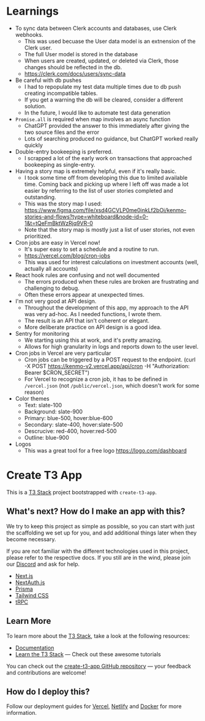 # Learnings

- To sync data between Clerk accounts and databases, use Clerk webhooks.
  - This was used becuase the User data model is an extnension of the Clerk user.
  - The full User model is stored in the database
  - When users are created, updated, or deleted via Clerk, those changes should be reflected in the db.
  - https://clerk.com/docs/users/sync-data
- Be careful with db pushes
  - I had to repopulate my test data multiple times due to db push creating incompatible tables.
  - If you get a warning the db will be cleared, consider a different solution.
  - In the future, I would like to automate test data generation
- `Promise.all` is required when map involves an async function
  - ChatGPT provided the answer to this immediately after giving the two source files and the error
  - Lots of searching produced no guidance, but ChatGPT worked really quickly
- Double-entry bookeeping is preferred.
  - I scrapped a lot of the early work on transactions that approached bookeeping as single-entry.
- Having a story map is extremely helpful, even if it's really basic.
  - I took some time off from developing this due to limited available time. Coming back and picking up
    where I left off was made a lot easier by referring to the list of user stories completed and outstanding.
  - This was the story map I used: https://www.figma.com/file/xsd4GCVLP0me0inkLf2bOi/kenmo-stories-and-flows?type=whiteboard&node-id=0-1&t=tQeFmBktWzRjq9VR-0
  - Note that the story map is mostly just a list of user stories, not even prioritized.
- Cron jobs are easy in Vercel now!
  - It's super easy to set a schedule and a routine to run.
  - https://vercel.com/blog/cron-jobs
  - This was used for interest calculations on investment accounts (well, actually all accounts)
- React hook rules are confusing and not well documented
  - The errors produced when these rules are broken are frustrating and challenging to debug.
  - Often these errors appear at unexpected times.
- I'm not very good at API design.
  - Throughout the development of this app, my approach to the API was very ad-hoc. As I needed functions, I wrote them.
  - The result is an API that isn't coherent or elegant.
  - More deliberate practice on API design is a good idea.
- Sentry for monitoring
  - We starting using this at work, and it's pretty amazing. 
  - Allows for high granularity in logs and reports down to the user level. 
- Cron jobs in Vercel are very particular
  - Cron jobs can be triggered by a POST request to the endpoint. (curl -X POST https://kenmo-v2.vercel.app/api/cron -H "Authorization: Bearer $CRON_SECRET")
  - For Vercel to recognize a cron job, it has to be defined in `/vercel.json` (not `/public/vercel.json`, which doesn't work for some reason)
- Color themes
  - Text: slate-100
  - Background: slate-900
  - Primary: blue-500, hover:blue-600
  - Secondary: slate-400, hover:slate-500
  - Descrucive: red-400, hover:red-500
  - Outline: blue-900
- Logos
  - This was a great tool for a free logo https://logo.com/dashboard

# Create T3 App

This is a [T3 Stack](https://create.t3.gg/) project bootstrapped with `create-t3-app`.

## What's next? How do I make an app with this?

We try to keep this project as simple as possible, so you can start with just the scaffolding we set up for you, and add additional things later when they become necessary.

If you are not familiar with the different technologies used in this project, please refer to the respective docs. If you still are in the wind, please join our [Discord](https://t3.gg/discord) and ask for help.

- [Next.js](https://nextjs.org)
- [NextAuth.js](https://next-auth.js.org)
- [Prisma](https://prisma.io)
- [Tailwind CSS](https://tailwindcss.com)
- [tRPC](https://trpc.io)

## Learn More

To learn more about the [T3 Stack](https://create.t3.gg/), take a look at the following resources:

- [Documentation](https://create.t3.gg/)
- [Learn the T3 Stack](https://create.t3.gg/en/faq#what-learning-resources-are-currently-available) — Check out these awesome tutorials

You can check out the [create-t3-app GitHub repository](https://github.com/t3-oss/create-t3-app) — your feedback and contributions are welcome!

## How do I deploy this?

Follow our deployment guides for [Vercel](https://create.t3.gg/en/deployment/vercel), [Netlify](https://create.t3.gg/en/deployment/netlify) and [Docker](https://create.t3.gg/en/deployment/docker) for more information.
